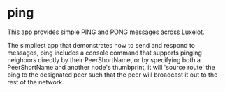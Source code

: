 # ping

This app provides simple PING and PONG messages across Luxelot.

The simpliest app that demonstrates how to send and respond to messages, ping includes a console command that supports pinging neighbors directly by their PeerShortName, or by specifying both a PeerShortName and another node's thumbprint, it will 'source route' the ping to the designated peer such that the peer will broadcast it out to the rest of the network.

